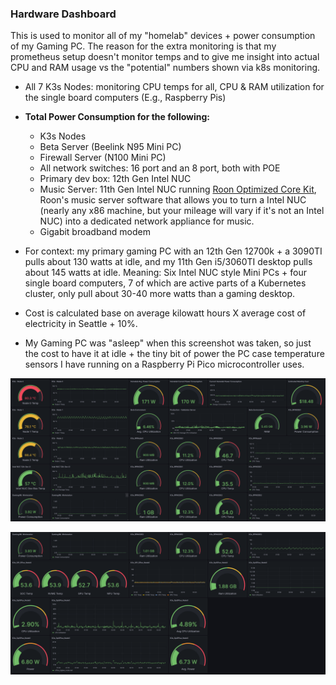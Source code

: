 
### Hardware Dashboard

This is used to monitor all of my "homelab" devices + power consumption of my Gaming PC. The reason for the extra monitoring is that my prometheus setup doesn't monitor temps and to give me insight into actual CPU and RAM usage vs the "potential" numbers shown via k8s monitoring.

* All 7 K3s Nodes: monitoring CPU temps for all, CPU & RAM utilization for the single board computers (E.g., Raspberry Pis)
* **Total Power Consumption for the following:** 
    * K3s Nodes
    * Beta Server (Beelink N95 Mini PC)
    * Firewall Server (N100 Mini PC)
    * All network switches: 16 port and an 8 port, both with POE
    * Primary dev box: 12th Gen Intel NUC
    * Music Server: 11th Gen Intel NUC running [Roon Optimized Core Kit](https://help.roonlabs.com/portal/en/kb/articles/roon-optimized-core-kit#So_what_is_Roon_Optimized_Core_Kit_ROCK_then), Roon's music server software that allows you to turn a Intel NUC (nearly any x86 machine, but your mileage will vary if it's not an Intel NUC) into a dedicated network appliance for music.
    * Gigabit broadband modem 
* For context: my primary gaming PC with an 12th Gen 12700k + a 3090TI pulls about 130 watts at idle, and my 11th Gen i5/3060TI desktop pulls about 145 watts at idle. Meaning: Six Intel NUC style Mini PCs + four single board computers, 7 of which are active parts of a Kubernetes cluster, only pull about 30-40 more watts than a gaming desktop.

* Cost is calculated base on average kilowatt hours X average cost of electricity in Seattle + 10%.
* My Gaming PC was "asleep" when this screenshot was taken, so just the cost to have it at idle + the tiny bit of power the PC case temperature sensors I have running on a Raspberry Pi Pico microcontroller uses. 

![HW Monitor #1](images/hw_mon1.png)



![HW Monitor #2](images/hw_mon2.png)
